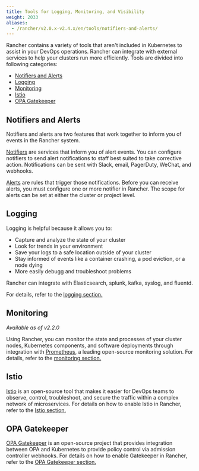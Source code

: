 ```yaml
---
title: Tools for Logging, Monitoring, and Visibility
weight: 2033
aliases:
  - /rancher/v2.0.x-v2.4.x/en/tools/notifiers-and-alerts/
---
```


Rancher contains a variety of tools that aren't included in Kubernetes to assist in your DevOps operations. Rancher can integrate with external services to help your clusters run more efficiently. Tools are divided into following categories:

<!-- TOC -->

- [Notifiers and Alerts](#notifiers-and-alerts)
- [Logging](#logging)
- [Monitoring](#monitoring)
- [Istio](#istio)
- [OPA Gatekeeper](#opa-gatekeeper)

<!-- /TOC -->

## Notifiers and Alerts

Notifiers and alerts are two features that work together to inform you of events in the Rancher system.

[Notifiers]({{<baseurl>}}/rancher/v2.0.x-v2.4.x/en/cluster-admin/tools/notifiers) are services that inform you of alert events. You can configure notifiers to send alert notifications to staff best suited to take corrective action. Notifications can be sent with Slack, email, PagerDuty, WeChat, and webhooks.

[Alerts]({{<baseurl>}}/rancher/v2.0.x-v2.4.x/en/cluster-admin/tools/alerts) are rules that trigger those notifications. Before you can receive alerts, you must configure one or more notifier in Rancher. The scope for alerts can be set at either the cluster or project level.

## Logging

Logging is helpful because it allows you to:

- Capture and analyze the state of your cluster
- Look for trends in your environment
- Save your logs to a safe location outside of your cluster
- Stay informed of events like a container crashing, a pod eviction, or a node dying
- More easily debugg and troubleshoot problems

Rancher can integrate with Elasticsearch, splunk, kafka, syslog, and fluentd.

For details, refer to the [logging section.]({{<baseurl>}}/rancher/v2.0.x-v2.4.x/en/cluster-admin/tools/logging)

## Monitoring

_Available as of v2.2.0_

Using Rancher, you can monitor the state and processes of your cluster nodes, Kubernetes components, and software deployments through integration with [Prometheus](https://prometheus.io/), a leading open-source monitoring solution. For details, refer to the [monitoring section.]({{<baseurl>}}/rancher/v2.0.x-v2.4.x/en/cluster-admin/tools/monitoring)

## Istio

 [Istio](https://istio.io/) is an open-source tool that makes it easier for DevOps teams to observe, control, troubleshoot, and secure the traffic within a complex network of microservices. For details on how to enable Istio in Rancher, refer to the [Istio section.]({{<baseurl>}}/rancher/v2.0.x-v2.4.x/en/cluster-admin/tools/istio)

## OPA Gatekeeper

 [OPA Gatekeeper](https://github.com/open-policy-agent/gatekeeper) is an open-source project that provides integration between OPA and Kubernetes to provide policy control via admission controller webhooks. For details on how to enable Gatekeeper in Rancher, refer to the [OPA Gatekeeper section.]({{<baseurl>}}/rancher/v2.0.x-v2.4.x/en/cluster-admin/tools/opa-gatekeeper)
